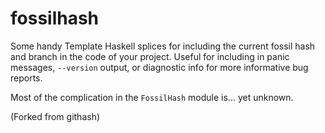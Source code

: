 # fossilhash

Some handy Template Haskell splices for including the current fossil hash
and branch in the code of your project. Useful for including in panic
messages, `--version` output, or diagnostic info for more informative
bug reports.

Most of the complication in the `FossilHash` module is... yet unknown.

(Forked from githash)
